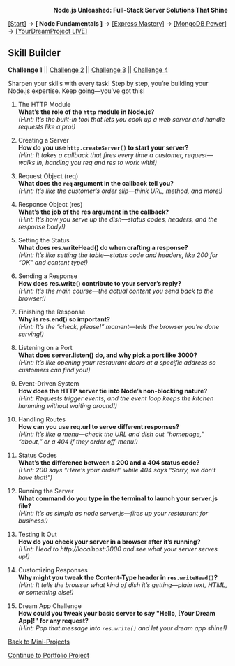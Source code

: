 **<p align="right">Node.js Unleashed: Full-Stack Server Solutions That Shine</p>**

[[Start]](../Introduction.md) → **[ Node Fundamentals ]** → [[Express Mastery]](#express) → [[MongoDB Power]](#mongodb) → [[YourDreamProject LIVE]](#project)

## Skill Builder

**Challenge 1** || [Challenge 2](1-5SB-2.md) || [Challenge 3](1-5SB-3.md) || [Challenge 4](1-5SB-4.md)

Sharpen your skills with every task! Step by step, you’re building your Node.js expertise. Keep going—you’ve got this!

1. The HTTP Module<br />
   **What’s the role of the `http` module in Node.js?**<br />
   *(Hint: It’s the built-in tool that lets you cook up a web server and handle requests like a pro!)*
   
2. Creating a Server<br />
   **How do you use `http.createServer()` to start your server?**<br />
   *(Hint: It takes a callback that fires every time a customer, request—walks in, handing you req and res to work with!)*
   
3. Request Object (req)<br />
   **What does the `req` argument in the callback tell you?**<br />
   *(Hint: It’s like the customer’s order slip—think URL, method, and more!)*
   
4. Response Object (res)<br />
   **What’s the job of the res argument in the callback?**<br />
   *(Hint: It’s how you serve up the dish—status codes, headers, and the response body!)*
   
5. Setting the Status<br />
   **What does res.writeHead() do when crafting a response?**<br />
   *(Hint: It’s like setting the table—status code and headers, like 200 for “OK” and content type!)*
   
6. Sending a Response<br />
   **How does res.write() contribute to your server’s reply?**<br />
   *(Hint: It’s the main course—the actual content you send back to the browser!)*

7. Finishing the Response<br />
   **Why is res.end() so important?**<br />
   *(Hint: It’s the “check, please!” moment—tells the browser you’re done serving!)*

8. Listening on a Port<br />
   **What does server.listen() do, and why pick a port like 3000?**<br />
   *(Hint: It’s like opening your restaurant doors at a specific address so customers can find you!)*

9. Event-Driven System<br />
   **How does the HTTP server tie into Node’s non-blocking nature?**<br />
   *(Hint: Requests trigger events, and the event loop keeps the kitchen humming without waiting around!)*

10. Handling Routes<br />
   **How can you use req.url to serve different responses?**<br />
   *(Hint: It’s like a menu—check the URL and dish out “homepage,” “about,” or a 404 if they order off-menu!)*

11. Status Codes<br />
   **What’s the difference between a 200 and a 404 status code?**<br />
   *(Hint: 200 says “Here’s your order!” while 404 says “Sorry, we don’t have that!”)*

12. Running the Server<br />
   **What command do you type in the terminal to launch your server.js file?**<br />
   *(Hint: It’s as simple as node server.js—fires up your restaurant for business!)*

13. Testing It Out<br />
   **How do you check your server in a browser after it’s running?**<br />
   *(Hint: Head to http://localhost:3000 and see what your server serves up!)*

14. Customizing Responses<br />
   **Why might you tweak the Content-Type header in `res.writeHead()`?**<br />
   *(Hint: It tells the browser what kind of dish it’s getting—plain text, HTML, or something else!)*

15. Dream App Challenge<br />
   **How could you tweak your basic server to say "Hello, [Your Dream App]!" for any request?**<br />
   *(Hint: Pop that message into `res.write()` and let your dream app shine!)*
    
[Back to Mini-Projects](1-5.md)

[Continue to Portfolio Project](1-6.md)
